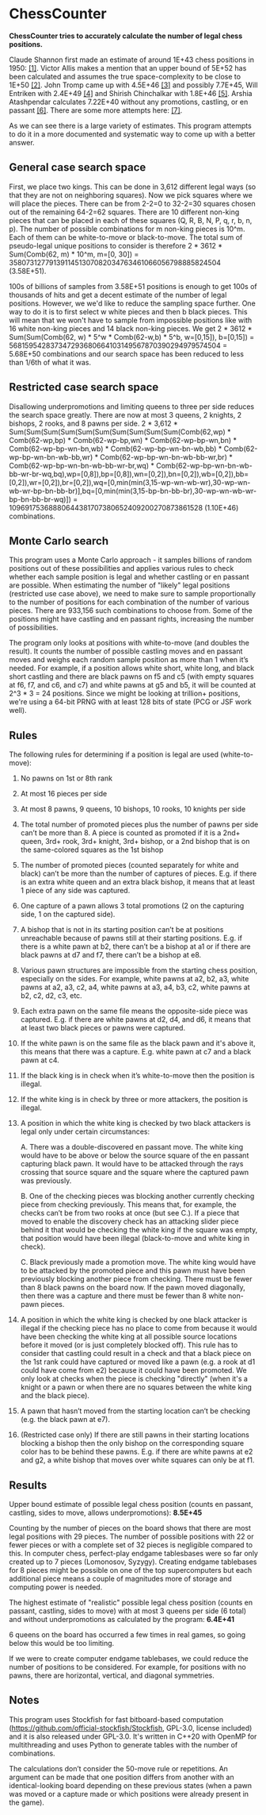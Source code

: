 # ChessCounter

**ChessCounter tries to accurately calculate the number of legal chess positions.**

Claude Shannon first made an estimate of around 1E+43 chess positions in 1950: [[1]](https://vision.unipv.it/IA1/ProgrammingaComputerforPlayingChess.pdf). Victor Allis makes a mention that an upper bound of 5E+52 has been calculated and assumes the true space-complexity to be close to 1E+50 [[2]](https://www.dphu.org/uploads/attachements/books/books_3721_0.pdf). John Tromp came up with 4.5E+46  [[3]](https://tromp.github.io/chess/chess.html) and possibly 7.7E+45, Will Entriken with 2.4E+49 [[4]](https://groups.google.com/g/rec.games.chess.computer/c/vmvI0ePH2kI) and Shirish Chinchalkar with 1.8E+46 [[5]](https://content.iospress.com/articles/icga-journal/icg19-3-05). Arshia Atashpendar calculates 7.22E+40 without any promotions, castling, or en passant [[6]](https://zenodo.org/record/163434/files/Graduate_thesis_Arshia.pdf). There are some more attempts here: [[7]](https://codegolf.stackexchange.com/questions/19397/smallest-chess-board-compression). 

As we can see there is a large variety of estimates. This program attempts to do it in a more documented and systematic way to come up with a better answer.

## General case search space
First, we place two kings. This can be done in 3,612 different legal ways (so that they are not on neighboring squares). Now we pick squares where we will place the pieces. There can be from 2-2=0 to 32-2=30 squares chosen out of the remaining 64-2=62 squares. There are 10 different non-king pieces that can be placed in each of these squares (Q, R, B, N, P, q, r, b, n, p). The number of possible combinations for m non-king pieces is 10^m. Each of them can be white-to-move or black-to-move. The total sum of pseudo-legal unique positions to consider is therefore 2 * 3612 * Sum(Comb(62, m) * 10^m, m=[0, 30]) = 3580731277913911451307082034763461066056798885824504 (3.58E+51).

100s of billions of samples from 3.58E+51 positions is enough to get 100s of thousands of hits and get a decent estimate of the number of legal positions. However, we we'd like to reduce the sampling space further. One way to do it is to first select w white pieces and then b black pieces. This will mean that we won't have to sample from impossible positions like with 16 white non-king pieces and 14 black non-king pieces. We get 2 * 3612 * Sum(Sum(Comb(62, w) * 5^w * Comb(62-w,b) * 5^b, w=[0,15]), b=[0,15]) = 568159542837347293680664103149567870390294979574504 = 5.68E+50 combinations and our search space has been reduced to less than 1/6th of what it was. 

## Restricted case search space
Disallowing underpromotions and limiting queens to three per side reduces the search space greatly. There are now at most 3 queens, 2 knights, 2 bishops, 2 rooks, and 8 pawns per side. 2 * 3,612 * Sum(Sum(Sum(Sum(Sum(Sum(Sum(Sum(Sum(Sum(Comb(62,wp) * Comb(62-wp,bp) * Comb(62-wp-bp,wn) * Comb(62-wp-bp-wn,bn) * Comb(62-wp-bp-wn-bn,wb) * Comb(62-wp-bp-wn-bn-wb,bb) * Comb(62-wp-bp-wn-bn-wb-bb,wr) * Comb(62-wp-bp-wn-bn-wb-bb-wr,br) * Comb(62-wp-bp-wn-bn-wb-bb-wr-br,wq) * Comb(62-wp-bp-wn-bn-wb-bb-wr-br-wq,bq),wp=[0,8]),bp=[0,8]),wn=[0,2]),bn=[0,2]),wb=[0,2]),bb=[0,2]),wr=[0,2]),br=[0,2]),wq=[0,min(min(3,15-wp-wn-wb-wr),30-wp-wn-wb-wr-bp-bn-bb-br)],bq=[0,min(min(3,15-bp-bn-bb-br),30-wp-wn-wb-wr-bp-bn-bb-br-wq)]) = 10969175368880644381707380652409200270873861528 (1.10E+46) combinations.

## Monte Carlo search 
This program uses a Monte Carlo approach - it samples billions of random positions out of these possibilities and applies various rules to check whether each sample position is legal and whether castling or en passant are possible. When estimating the number of "likely" legal positions (restricted use case above), we need to make sure to sample proportionally to the number of positions for each combination of the number of various pieces. There are 933,156 such combinations to choose from. Some of the positions might have castling and en passant rights, increasing the number of possibilities. 

The program only looks at positions with white-to-move (and doubles the result). It counts the number of possible castling moves and en passant moves and weighs each random sample position as more than 1 when it’s needed. For example, if a position allows white short, white long, and black short castling and there are black pawns on f5 and c5 (with empty squares at f6, f7, and c6, and c7) and white pawns at g5 and b5, it will be counted at 2^3 * 3 = 24 positions. Since we might be looking at trillion+ positions, we're using a 64-bit PRNG with at least 128 bits of state (PCG or JSF work well).

## Rules
The following rules for determining if a position is legal are used (white-to-move):

1. No pawns on 1st or 8th rank

2. At most 16 pieces per side

3. At most 8 pawns, 9 queens, 10 bishops, 10 rooks, 10 knights per side

4. The total number of promoted pieces plus the number of pawns per side can’t be more than 8. A piece is counted as promoted if it is a 2nd+ queen, 3rd+ rook, 3rd+ knight, 3rd+ bishop, or a 2nd bishop that is on the same-colored squares as the 1st bishop

5. The number of promoted pieces (counted separately for white and black) can’t be more than the number of captures of pieces. E.g. if there is an extra white queen and an extra black bishop, it means that at least 1 piece of any side was captured.

6. One capture of a pawn allows 3 total promotions (2 on the capturing side, 1 on the captured side). 

7. A bishop that is not in its starting position can’t be at positions unreachable because of pawns still at their starting positions. E.g. if there is a white pawn at b2, there can’t be a bishop at a1 or if there are black pawns at d7 and f7, there can’t be a bishop at e8.

8. Various pawn structures are impossible from the starting chess position, especially on the sides. For example, white pawns at a2, b2, a3, white pawns at a2, a3, c2, a4, white pawns at a3, a4, b3, c2, white pawns at b2, c2, d2, c3, etc.

9. Each extra pawn on the same file means the opposite-side piece was captured. E.g. if there are white pawns at d2, d4, and d6, it means that at least two black pieces or pawns were captured.

10. If the white pawn is on the same file as the black pawn and it's above it, this means that there was a capture. E.g. white pawn at c7 and a black pawn at c4.

11. If the black king is in check when it’s white-to-move then the position is illegal.

12. If the white king is in check by three or more attackers, the position is illegal.

13. A position in which the white king is checked by two black attackers is legal only under certain circumstances:

     A. There was a double-discovered en passant move. The white king would have to be above or below the source square of the en passant capturing black pawn. It would have to be attacked through the rays crossing that source square and the square where the captured pawn was previously.

     B. One of the checking pieces was blocking another currently checking piece from checking previously. This means that, for example, the checks can’t be from two rooks at once (but see C.). If a piece that moved to enable the discovery check has an attacking slider piece behind it that would be checking the white king if the square was empty, that position would have been illegal (black-to-move and white king in check).

     C. Black previously made a promotion move. The white king would have to be attacked by the promoted piece and this pawn must have been previously blocking another piece from checking. There must be fewer than 8 black pawns on the board now. If the pawn moved diagonally, then there was a capture and there must be fewer than 8 white non-pawn pieces.

14. A position in which the white king is checked by one black attacker is illegal if the checking piece has no place to come from because it would have been checking the white king at all possible source locations before it moved (or is just completely blocked off). This rule has to consider that castling could result in a check and that a black piece on the 1st rank could have captured or moved like a pawn (e.g. a rook at d1 could have come from e2) because it could have been promoted. We only look at checks when the piece is checking "directly" (when it's a knight or a pawn or when there are no squares between the white king and the black piece). 

15. A pawn that hasn’t moved from the starting location can’t be checking (e.g. the black pawn at e7).

16. (Restricted case only) If there are still pawns in their starting locations blocking a bishop then the only bishop on the corresponding square color has to be behind these pawns. E.g. if there are white pawns at e2 and g2, a white bishop that moves over white squares can only be at f1.


## Results

Upper bound estimate of possible legal chess position (counts en passant, castling, sides to move, allows underpromotions): **8.5E+45**

Counting by the number of pieces on the board shows that there are most legal positions with 29 pieces. The number of possible positions with 22 or fewer pieces or with a complete set of 32 pieces is negligible compared to this. In computer chess, perfect-play endgame tablesbases were so far only created up to 7 pieces (Lomonosov, Syzygy). Creating endgame tablebases for 8 pieces might be possible on one of the top supercomputers but each additional piece means a couple of magnitudes more of storage and computing power is needed.

The highest estimate of "realistic" possible legal chess position (counts en passant, castling, sides to move) with at most 3 queens per side (6 total) and without underpromotions as calculated by the program: **6.4E+41**

6 queens on the board has occurred a few times in real games, so going below this would be too limiting.

If we were to create computer endgame tablebases, we could reduce the number of positions to be considered. For example, for positions with no pawns, there are horizontal, vertical, and diagonal symmetries. 

## Notes

This program uses Stockfish for fast bitboard-based computation (https://github.com/official-stockfish/Stockfish, GPL-3.0, license included) and it is also released under GPL-3.0. It's written in C++20 with OpenMP for multithreading and uses Python to generate tables with the number of combinations.

The calculations don’t consider the 50-move rule or repetitions. An argument can be made that one position differs from another with an identical-looking board depending on these previous states (when a pawn was moved or a capture made or which positions were already present in the game).

